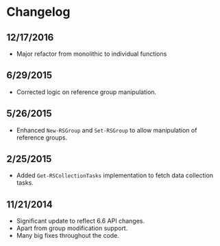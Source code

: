 # Changelog

## 12/17/2016
- Major refactor from monolithic to individual functions

## 6/29/2015
- Corrected logic on reference group manipulation.

## 5/26/2015
- Enhanced `New-RSGroup` and `Set-RSGroup` to allow manipulation of reference groups.

## 2/25/2015
- Added `Get-RSCollectionTasks` implementation to fetch data collection tasks.

## 11/21/2014
- Significant update to reflect 6.6 API changes. 
- Apart from group modification support.
- Many big fixes throughout the code.
